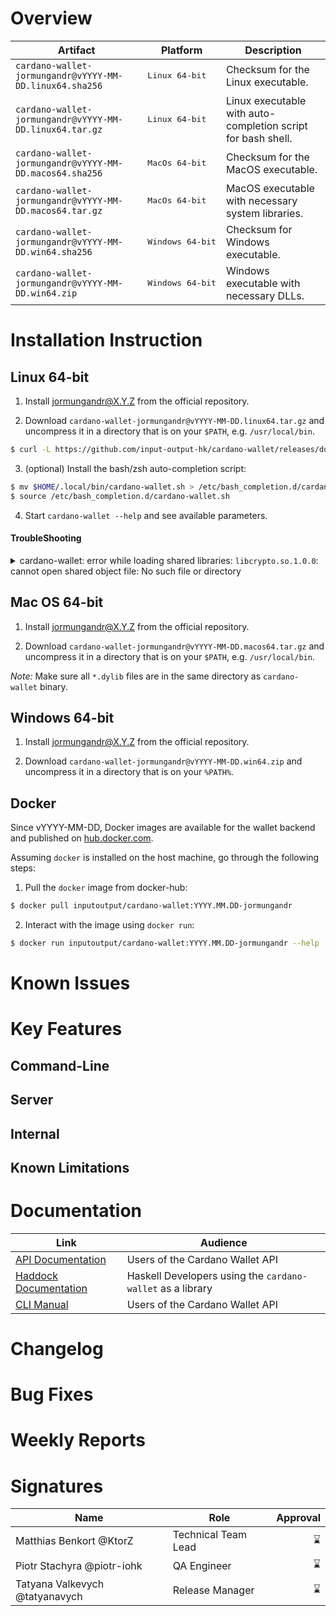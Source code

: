 # Overview

<!-- Short high-level description about the content of the release.
This should also include a short presentation of files that are included, 
the target operating systems etc ... -->

| Artifact                                                | Platform                  | Description                                                  |
| ---                                                     | ---                       | ---                                                          |
| `cardano-wallet-jormungandr@vYYYY-MM-DD.linux64.sha256` | <pre>Linux 64-bit</pre>   | Checksum for the Linux executable.                           |
| `cardano-wallet-jormungandr@vYYYY-MM-DD.linux64.tar.gz` | <pre>Linux 64-bit</pre>   | Linux executable with auto-completion script for bash shell. |
| `cardano-wallet-jormungandr@vYYYY-MM-DD.macos64.sha256` | <pre>MacOs 64-bit</pre>   | Checksum for the MacOS executable.                           |
| `cardano-wallet-jormungandr@vYYYY-MM-DD.macos64.tar.gz` | <pre>MacOs 64-bit</pre>   | MacOS executable with necessary system libraries.            |
| `cardano-wallet-jormungandr@vYYYY-MM-DD.win64.sha256`   | <pre>Windows 64-bit</pre> | Checksum for Windows executable.                             |
| `cardano-wallet-jormungandr@vYYYY-MM-DD.win64.zip`      | <pre>Windows 64-bit</pre> | Windows executable with necessary DLLs.                      |

# Installation Instruction

<!-- Specific installation steps for this particular release. This should
basically captures whatever is currently available on the repository at
the moment of releasing. --> 

## Linux 64-bit

1. Install [jormungandr@X.Y.Z](https://github.com/input-output-hk/jormungandr/releases/tag/vX.Y.Z) from the official repository.

2. Download `cardano-wallet-jormungandr@vYYYY-MM-DD.linux64.tar.gz` and uncompress it in a directory that is on your `$PATH`, e.g. `/usr/local/bin`.

  ```bash
  $ curl -L https://github.com/input-output-hk/cardano-wallet/releases/download/vYYYY-MM-DD/cardano-wallet-jormungandr@vYYYY-MM-DD.linux64.tar.gz | tar xz -C $HOME/.local/bin
  ```

3. (optional) Install the bash/zsh auto-completion script:

  ```bash
  $ mv $HOME/.local/bin/cardano-wallet.sh > /etc/bash_completion.d/cardano-wallet.sh
  $ source /etc/bash_completion.d/cardano-wallet.sh
  ```

4. Start `cardano-wallet --help` and see available parameters.

#### TroubleShooting

<details>
  <summary>cardano-wallet: error while loading shared libraries: <code>libcrypto.so.1.0.0</code>: cannot open shared object file: No such file or directory</summary>
  
`libcrypto 1.0.0` is no longer shipped with RHEL for a while (since ver. 6) and
SuSE. On these distributions, it is impossible to install it using native
package manager (e.g. `yum`).

One possible work-around is to create an artificial symbolic link from a newer version of `libcrypto`:

```bash
sudo ln -s /usr/lib64/libcrypto.so.1.1.1 /usr/lib64/libcrypto.so.1.0.0
```

Alternatively, one may also try using the docker image instead.
</details>

## Mac OS 64-bit 

1. Install [jormungandr@X.Y.Z](https://github.com/input-output-hk/jormungandr/releases/tag/vX.Y.Z) from the official repository.

2. Download `cardano-wallet-jormungandr@vYYYY-MM-DD.macos64.tar.gz` and uncompress it in a directory that is on your `$PATH`, e.g. `/usr/local/bin`.

*Note:* Make sure all `*.dylib` files are in the same directory as `cardano-wallet` binary.

## Windows 64-bit

1. Install [jormungandr@X.Y.Z](https://github.com/input-output-hk/jormungandr/releases/tag/vX.Y.Z) from the official repository.

2. Download `cardano-wallet-jormungandr@vYYYY-MM-DD.win64.zip` and uncompress it in a directory that is on your `%PATH%`.

## Docker

Since vYYYY-MM-DD, Docker images are available for the wallet backend and published on [hub.docker.com](https://hub.docker.com/repository/registry-1.docker.io/inputoutput/cardano-wallet).

Assuming `docker` is installed on the host machine, go through the following steps:

1. Pull the `docker` image from docker-hub:

  ```bash
  $ docker pull inputoutput/cardano-wallet:YYYY.MM.DD-jormungandr
  ```

2. Interact with the image using `docker run`:

  ```bash
  $ docker run inputoutput/cardano-wallet:YYYY.MM.DD-jormungandr --help
  ```

# Known Issues

<!-- Bugs that are known at the moment at the moment of the release but aren't
show-stoppers. -->

# Key Features

<!-- What's included in the software, mention what's new in this particular
release. Use: ![][new] -->

## Command-Line

## Server

## Internal

## Known Limitations

<!-- What's included in the software, mention what's new in this particular
release. Use: ![][new] -->

# Documentation 

<!-- A snapshot of the documentation at the time of releasing. -->

| Link                                                                                                          | Audience                                                   |
| ---                                                                                                           | ---                                                        |
| [API Documentation](https://input-output-hk.github.io/cardano-wallet/api/vYYYY-MM-DD)                         | Users of the Cardano Wallet API                            |
| [Haddock Documentation](https://input-output-hk.github.io/cardano-wallet/haddock/vYYYY-MM-DD)                 | Haskell Developers using the `cardano-wallet` as a library |
| [CLI Manual](https://github.com/input-output-hk/cardano-wallet/wiki/Wallet-command-line-interface/<revision>) | Users of the Cardano Wallet API                            |

# Changelog

<!-- A CHANGELOG, organized in milestones. Ideally, we put it within
some <details></details> elements to avoid cluttering the release notes -->

# Bug Fixes

<!-- Fixes included in this release that were present in the previous release.
e.g.

  - <bug description> [#NNNN](<link-to-ticket>)
-->

# Weekly Reports

<!-- A link to the relevant weekly report, giving extra details about
development and progress -->

# Signatures

<!-- Signatures of people responsible for the release -->

Name                           | Role                | Approval
---                            | ---                 | ---:
Matthias Benkort @KtorZ        | Technical Team Lead | :hourglass:
Piotr Stachyra @piotr-iohk     | QA Engineer         | :hourglass:
Tatyana Valkevych @tatyanavych | Release Manager     | :hourglass:

[new]: https://raw.githubusercontent.com/input-output-hk/cardano-wallet/master/.github/images/badge-new.png 
